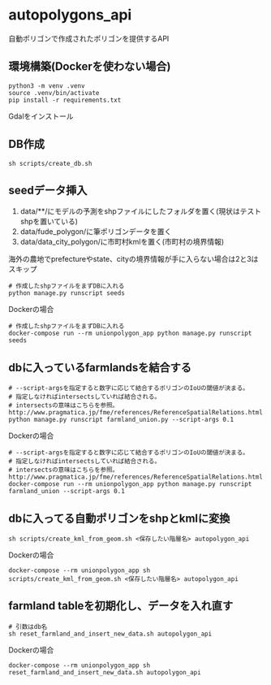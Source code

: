 # autopolygons_api

自動ポリゴンで作成されたポリゴンを提供するAPI

## 環境構築(Dockerを使わない場合)

```console
python3 -m venv .venv
source .venv/bin/activate
pip install -r requirements.txt
```

Gdalをインストール

## DB作成

```console
sh scripts/create_db.sh
```

## seedデータ挿入

1. data/**/にモデルの予測をshpファイルにしたフォルダを置く(現状はテストshpを置いている)
2. data/fude_polygon/に筆ポリゴンデータを置く
3. data/data_city_polygon/に市町村kmlを置く(市町村の境界情報)

海外の農地でprefectureやstate、cityの境界情報が手に入らない場合は2と3はスキップ

```console
# 作成したshpファイルをまずDBに入れる
python manage.py runscript seeds
```

Dockerの場合

```console
# 作成したshpファイルをまずDBに入れる
docker-compose run --rm unionpolygon_app python manage.py runscript seeds
```

## dbに入っているfarmlandsを結合する

```console
# --script-argsを指定すると数字に応じて結合するポリゴンのIoUの閾値が決まる。
# 指定しなければintersectsしていれば結合される。
# intersectsの意味はこちらを参照。http://www.pragmatica.jp/fme/references/ReferenceSpatialRelations.html
python manage.py runscript farmland_union.py --script-args 0.1
```

Dockerの場合

```console
# --script-argsを指定すると数字に応じて結合するポリゴンのIoUの閾値が決まる。
# 指定しなければintersectsしていれば結合される。
# intersectsの意味はこちらを参照。http://www.pragmatica.jp/fme/references/ReferenceSpatialRelations.html
docker-compose run --rm unionpolygon_app python manage.py runscript farmland_union --script-args 0.1
```

## dbに入ってる自動ポリゴンをshpとkmlに変換

```console
sh scripts/create_kml_from_geom.sh <保存したい階層名> autopolygon_api
```

Dockerの場合

```console
docker-compose --rm unionpolygon_app sh scripts/create_kml_from_geom.sh <保存したい階層名> autopolygon_api
```

## farmland tableを初期化し、データを入れ直す

```console
# 引数はdb名
sh reset_farmland_and_insert_new_data.sh autopolygon_api
```

Dockerの場合

```console
docker-compose --rm unionpolygon_app sh reset_farmland_and_insert_new_data.sh autopolygon_api
```
